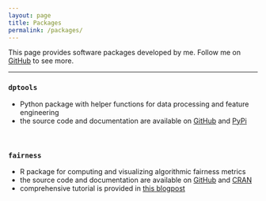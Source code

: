 ```yaml
---
layout: page
title: Packages
permalink: /packages/
---
```


This page provides software packages developed by me. Follow me on [GitHub](https://github.com/kozodoi) to see more.

---

### `dptools`

- Python package with helper functions for data processing and feature engineering
- the source code and documentation are available on [GitHub](https://github.com/kozodoi/dptools) and [PyPi](https://pypi.org/project/dptools/)

<br>

### `fairness`

- R package for computing and visualizing algorithmic fairness metrics
- the source code and documentation are available on [GitHub](https://github.com/kozodoi/fairness) and [CRAN](https://cran.r-project.org/package=fairness)
- comprehensive tutorial is provided in [this blogpost](https://kozodoi.me/r/fairness/packages/2020/05/01/fairness-tutorial.html)